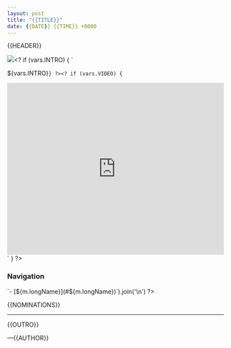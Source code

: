 ```yaml
---
layout: post
title: "{{TITLE}}"
date: {{DATE}} {{TIME}} +0000
---
```


{{HEADER}}

![](/wiki/shared/news/banners/project-loved-2.jpg)<?
if (vars.INTRO) {
`

${vars.INTRO}`
} ?><?
if (vars.VIDEO) {
`

<iframe width="100%" height="400" src="https://www.youtube.com/embed/${vars.VIDEO}?rel=0" frameborder="0" allow="autoplay; encrypted-media" allowfullscreen></iframe>`
} ?>

### Navigation

<? vars.GAME_MODES.map((m) => `- [${m.longName}](#${m.longName})`).join('\n') ?>

{{NOMINATIONS}}

---

{{OUTRO}}

—{{AUTHOR}}
